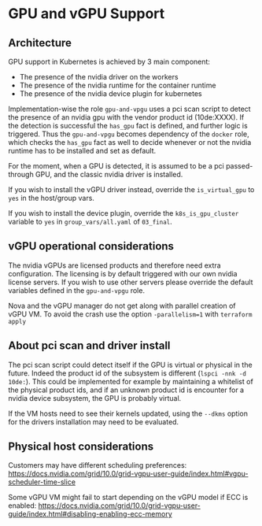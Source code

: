 # GPU and vGPU Support

## Architecture

GPU support in Kubernetes is achieved by 3 main component:
- The presence of the nvidia driver on the workers
- The presence of the nvidia runtime for the container runtime
- The presence of the nvidia device plugin for kubernetes

Implementation-wise the role `gpu-and-vpgu` uses a pci scan script to detect the presence of an nvidia gpu with the vendor product id (10de:XXXX).
If the detection is successful the `has_gpu` fact is defined, and further logic is triggered.
Thus the `gpu-and-vpgu` becomes dependency of the `docker` role, which checks the `has_gpu` fact as well to decide whenever or not the nvidia runtime has to be installed and set as default.

For the moment, when a GPU is detected, it is assumed to be a pci passed-through GPU, and the classic nvidia driver is installed.

If you wish to install the vGPU driver instead, override the `is_virtual_gpu` to `yes` in the host/group vars.

If you wish to install the device plugin, override the `k8s_is_gpu_cluster` variable to `yes` in `group_vars/all.yaml` of `03_final`.

## vGPU operational considerations

The nvidia vGPUs are licensed products and therefore need extra configuration.
The licensing is by default triggered with our own nvidia license servers.
If you wish to use other servers please override the default variables defined in the `gpu-and-vpgu` role.

Nova and the vGPU manager do not get along with parallel creation of vGPU VM.
To avoid the crash use the option `-parallelism=1` with `terraform apply`

## About pci scan and driver install

The pci scan script could detect itself if the GPU is virtual or physical in the future.
Indeed the product id of the subsystem is different (`lspci -nnk -d 10de:`).
This could be implemented for example by maintaining a whitelist of the physical product ids, and if an unknown product id is encounter for a nvidia device subsystem, the GPU is probably virtual.

If the VM hosts need to see their kernels updated, using the `--dkms` option for the drivers installation may need to be evaluated.

## Physical host considerations

Customers may have different scheduling preferences:
https://docs.nvidia.com/grid/10.0/grid-vgpu-user-guide/index.html#vgpu-scheduler-time-slice

Some vGPU VM might fail to start depending on the vGPU model if ECC is enabled:
https://docs.nvidia.com/grid/10.0/grid-vgpu-user-guide/index.html#disabling-enabling-ecc-memory
